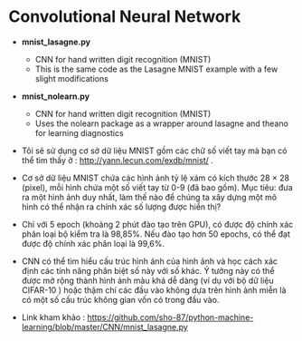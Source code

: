 # Convolutional Neural Network

* **mnist_lasagne.py**
  * CNN for hand written digit recognition (MNIST)
  * This is the same code as the Lasagne MNIST example with a few slight modifications

* **mnist_nolearn.py**
  * CNN for hand written digit recognition (MNIST)
  * Uses the nolearn package as a wrapper around lasagne and theano for learning diagnostics

* Tôi sẽ sử dụng cơ sở dữ liệu MNIST gồm các chữ số viết tay mà bạn có thể tìm thấy ở : http://yann.lecun.com/exdb/mnist/ . 
* Cơ sở dữ liệu MNIST chứa các hình ảnh tỷ lệ xám có kích thước 28 × 28 (pixel), mỗi hình chứa một số viết tay từ 0-9 (đã bao gồm). Mục tiêu: đưa ra một hình ảnh duy nhất, làm thế nào để chúng ta xây dựng một mô hình có thể nhận ra chính xác số lượng được hiển thị?
* Chỉ với 5 epoch (khoảng 2 phút đào tạo trên GPU), có được độ chính xác phân loại bộ kiểm tra là 98,85%. Nếu đào tạo hơn 50 epochs, có thể đạt được độ chính xác phân loại là 99,6%.
* CNN có thể tìm hiểu cấu trúc hình ảnh của hình ảnh và học cách xác định các tính năng phân biệt số này với số khác. Ý tưởng này có thể được mở rộng thành hình ảnh màu khá dễ dàng (ví dụ với bộ dữ liệu CIFAR-10 ) hoặc thậm chí các đầu vào không dựa trên hình ảnh miễn là có một số cấu trúc không gian vốn có trong đầu vào.
* Link kham khảo : https://github.com/sho-87/python-machine-learning/blob/master/CNN/mnist_lasagne.py
